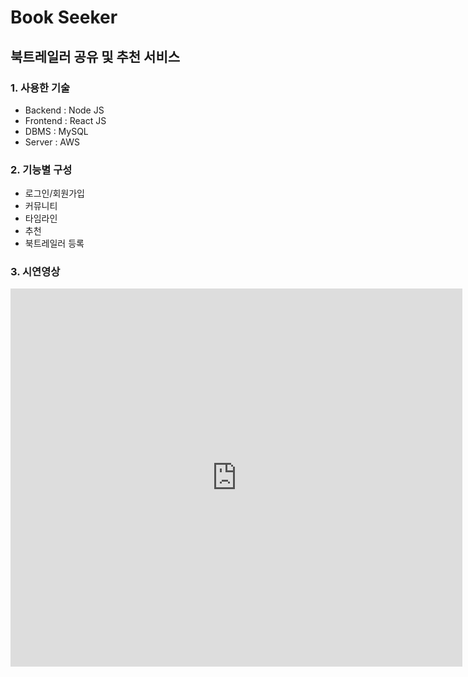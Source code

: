 # Book Seeker
## 북트레일러 공유 및 추천 서비스

### 1. 사용한 기술
- Backend : Node JS
- Frontend : React JS
- DBMS : MySQL
- Server : AWS


### 2. 기능별 구성
- 로그인/회원가입
- 커뮤니티 
- 타임라인
- 추천
- 북트레일러 등록

### 3. 시연영상
<iframe width="723" height="605" src="https://www.youtube.com/embed/8Q1nprVenao" frameborder="0" allow="accelerometer; autoplay; encrypted-media; gyroscope; picture-in-picture" allowfullscreen></iframe>
